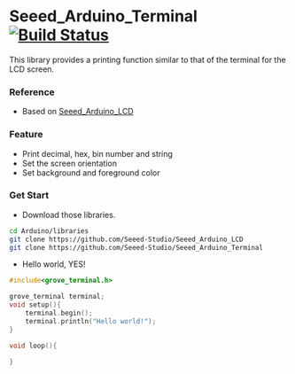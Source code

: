 # Seeed_Arduino_Terminal  [![Build Status](https://travis-ci.com/Seeed-Studio/Seeed_Arduino_Terminal.svg?branch=master)](https://travis-ci.com/Seeed-Studio/Seeed_Arduino_Terminal)
This library provides a printing function similar to that of the terminal for the LCD screen.

### Reference
- Based on [Seeed_Arduino_LCD](https://github.com/Seeed-Studio/Seeed_Arduino_LCD)

### Feature
- Print decimal, hex, bin number and string
- Set the screen orientation
- Set background and foreground color

### Get Start
- Download those libraries.
```bash
cd Arduino/libraries
git clone https://github.com/Seeed-Studio/Seeed_Arduino_LCD
git clone https://github.com/Seeed-Studio/Seeed_Arduino_Terminal
```

- Hello world, YES!
```C++
#include<grove_terminal.h>

grove_terminal terminal;
void setup(){
    terminal.begin();
    terminal.println("Hello world!");
}

void loop(){
    
}
```
